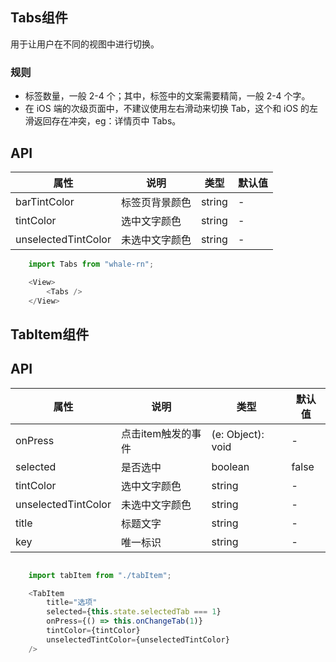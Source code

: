 ## Tabs组件
用于让用户在不同的视图中进行切换。

### 规则
- 标签数量，一般 2-4 个；其中，标签中的文案需要精简，一般 2-4 个字。
- 在 iOS 端的次级页面中，不建议使用左右滑动来切换 Tab，这个和 iOS 的左滑返回存在冲突，eg：详情页中 Tabs。

## API
属性 | 说明 | 类型 | 默认值
----|-----|------|------
| barTintColor | 标签页背景颜色 | string | - |
| tintColor    | 选中文字颜色 | string | - |
| unselectedTintColor | 未选中文字颜色 | string | - |

```js
    import Tabs from "whale-rn";

    <View>
        <Tabs />
    </View>
```

## TabItem组件

## API
属性 | 说明 | 类型 | 默认值
----|-----|------|------
| onPress | 点击item触发的事件 | (e: Object): void | - |
| selected | 是否选中 | boolean | false |
| tintColor    | 选中文字颜色 | string | - |
| unselectedTintColor | 未选中文字颜色 | string | - |
| title | 标题文字 | string | - |
| key | 唯一标识 | string | - | ？

```js

    import tabItem from "./tabItem";

    <TabItem
        title="选项"
        selected={this.state.selectedTab === 1}
        onPress={() => this.onChangeTab(1)}
        tintColor={tintColor}
        unselectedTintColor={unselectedTintColor}
    />
```